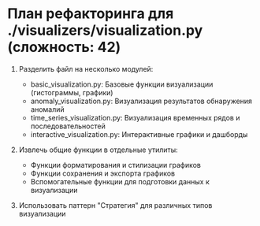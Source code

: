 # План рефакторинга для ./visualizers/visualization.py (сложность: 42)

1. Разделить файл на несколько модулей:
   - basic_visualization.py: Базовые функции визуализации (гистограммы, графики)
   - anomaly_visualization.py: Визуализация результатов обнаружения аномалий
   - time_series_visualization.py: Визуализация временных рядов и последовательностей
   - interactive_visualization.py: Интерактивные графики и дашборды

2. Извлечь общие функции в отдельные утилиты:
   - Функции форматирования и стилизации графиков
   - Функции сохранения и экспорта графиков
   - Вспомогательные функции для подготовки данных к визуализации

3. Использовать паттерн "Стратегия" для различных типов визуализации
